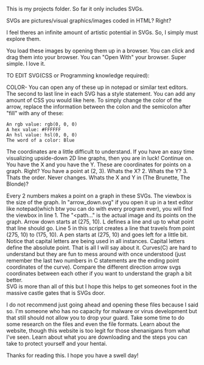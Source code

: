 This is my projects folder. So far it only includes SVGs.

SVGs are pictures/visual graphics/images coded in HTML? Right?

I feel theres an infinite amount of artistic potential in SVGs. So, I simply must explore them.

You load these images by opening them up in a browser. You can click and drag them into your browser. You can "Open With" your browser.
Super simple. I love it.

TO EDIT SVG(CSS or Programming knowledge required): 

COLOR-
  You can open any of these up in notepad or similar text editors. The second to last line in each SVG has a style statement.
  You can add any amount of CSS you would like here. To simply change the color of the arrow, replace the information between 
  the colon and the semicolon after "fill" with any of these:

    An rgb value: rgb(0, 0, 0)
    A hex value: #FFFFFF
    An hsl value: hsl(0, 0, 0)
    The word of a color: Blue

The coordinates are a little difficult to understand. If you have an easy time visualizing upside-down 2D line graphs, 
then you are in luck! Continue on. You have the X and you have the Y. These are coordinates for points on a graph. Right? You
have a point at (2, 3). Whats the X? 2. Whats the Y? 3. Thats the order. Never changes. Whats the X and Y in (The Brunette, The Blonde)?

Every 2 numbers makes a point on a graph in these SVGs. The viewbox is the size of the graph. In "arrow_down.svg" if you open it up in a
text editor like notepad(which btw you can do with every program ever), you will find the viewbox in line 1. The "<path..." is the actual image and its
points on the graph. Arrow down starts at (275, 10). L defines a line and up to what point that line should go. Line 5 in this script creates
a line that travels from point (275, 10) to (175, 10). A pen starts at (275, 10) and goes left for a little bit. Notice that capital letters are being used
in all instances. Capital letters define the absolute point. That is all I will say about it. Curves(C) are hard to understand but they are
fun to mess around with once understood (just remember the last two numbers in C statements are the ending point coordinates of the curve).
Compare the different direction arrow svgs coordinates between each other if you want to understand the graph a bit better.  
SVG is more than all of this but I hope this helps to get someones foot in the massive castle gates that is SVGs door. 

I do not recommend just going ahead and opening these files because I said so. I'm someone who has no capacity for malware or virus 
development but that still should not allow you to drop your guard. Take some time to do some research on the files and even 
the file formats. Learn about the website, though this website is too legit for those shenanigans from what I've seen. 
Learn about what you are downloading and the steps you can take to protect yourself and your hentai. 

Thanks for reading this. I hope you have a swell day!

